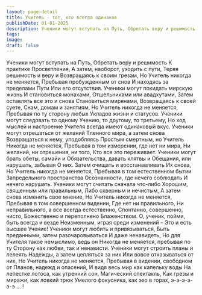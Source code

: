 ```yaml
---
layout: page-detail
title: Учитель - тот, кто всегда одинаков
publishDate: 01-01-2025
description: Ученики могут вступать на Путь, Обретать веру и решимость  К практике Просветления,  А затем, наоборот, уходить с пути,  Теряя решимость и веру и  Возвращаясь к своим грезам, Но Учитель никогда не меняется, пребывая пробужденным от снов  И находясь за пределами Пути Или его отсутствия. Ученики могут покидать мирскую жизнь И становиться монахами, Отшельниками...
tags:
image:
draft: false
---
```

Ученики могут вступать на Путь,  Обретать веру и решимость  К практике Просветления,  А затем, наоборот, уходить с пути,  Теряя решимость и веру и  Возвращаясь к своим грезам,  Но Учитель никогда не меняется,  Пребывая пробужденным от снов  И находясь за пределами Пути  Или его отсутствия.  Ученики могут покидать мирскую жизнь  И становиться монахами,  Отшельниками или авадхутами,  Затем оставлять все это и снова  Становиться мирянами,  Возвращаясь к своей суете,  Снам, домам и занятиям,  Но Учитель никогда не меняется,  Пребывая по ту сторону любых  Укладов жизни и статусов.  Ученики могут следовать то одному  Учению, то другому, то третьему,  Но ход мыслей и настроение  Учителя всегда имеют одинаковый вкус. Ученики могут отрешаться от желаний  Тленного мира, а затем снова  Возвращаться к нему, уподобляясь  Простым смертным, но Учитель  Никогда не меняется,  Пребывая в том измерении, где нет ни мира,  Ни желаний, ни отрешения, ни того,  Кто все это переживает.  Ученики могут брать обеты, самайи и  Обязательства, давать клятвы и  Обещания, или нарушать, забывая  О них. Затем очищать и восстанавливать  Их снова,  Но Учитель никогда не меняется,  Пребывая в том естественном бытии  Запредельного пространства  Осознанности, где нечего соблюдать  И нечего нарушать.  Ученики могут считать сначала что-либо  Хорошим, священным или правильным,  Либо скверным и нечистым, А затем снова изменить свое мнение,  Но Учитель никогда не меняется,  Пребывая в том совершенном видении,  Где нет ни правильного,  Ни неправильного, а все всегда естественно,  Спонтанно, совершенно, чисто,  Божественно и переполнено  Блаженством.  О, ученик, пойми, быть всегда и везде  Неизменным, играя среди изменений –  Это и есть высшее Учение!  Ученики могут любить и привязываться,  Быть преданными, затем разочаровываться  И  даже ненавидеть,  Но для Учителя такое немыслимо, ведь он  Никогда не меняется, пребывая по ту  Сторону как любви, так и ненависти.  Ученики могут строить планы и лелеять  Надежды, а затем цепляться за них  Или вовсе отказываться от них,  Но Учитель никогда не меняется, Пребывая в видении, свободном от  Планов, надежд и опасений,  И видя весь мир как капельку воды  На лепестке лотоса, как утренний сон,  Магический спектакль,  Как грезы и миражи, как ловкий трюк  Умелого фокусника, как эхо в горах, э-э-э-э-э-э ... !
